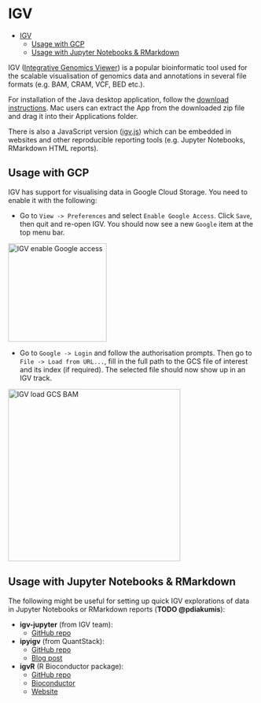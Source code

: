 # IGV

- [IGV](#igv)
  - [Usage with GCP](#usage-with-gcp)
  - [Usage with Jupyter Notebooks & RMarkdown](#usage-with-jupyter-notebooks--rmarkdown)

IGV ([Integrative Genomics Viewer](https://igv.org/)) is a popular bioinformatic
tool used for the scalable visualisation of genomics data and annotations in
several file formats (e.g. BAM, CRAM, VCF, BED etc.).

For installation of the Java desktop application, follow the
[download instructions](http://software.broadinstitute.org/software/igv/download).
Mac users can extract the App from the downloaded zip file and drag it into
their Applications folder.

There is also a JavaScript version ([igv.js](https://github.com/igvteam/igv.js))
which can be embedded in websites and other reproducible reporting tools (e.g.
Jupyter Notebooks, RMarkdown HTML reports).

## Usage with GCP

IGV has support for visualising data in Google Cloud Storage. You need to enable
it with the following:

- Go to `View -> Preferences` and select `Enable Google Access`. Click `Save`,
  then quit and re-open IGV. You should now see a new `Google` item at the top
  menu bar.

<img src="https://i.postimg.cc/LX0Nn4b8/igv-enable-google-access.png" alt="IGV enable Google access" height="200" />

- Go to `Google -> Login` and follow the authorisation prompts. Then go to
  `File -> Load from URL...`, fill in the full path to the GCS file of interest
  and its index (if required). The selected file should now show up in an IGV
  track.

<img src="https://i.postimg.cc/GpFW8DFh/igv-load-gcs-bam.png" alt="IGV load GCS BAM" height="350" />

## Usage with Jupyter Notebooks & RMarkdown

The following might be useful for setting up quick IGV explorations of data in
Jupyter Notebooks or RMarkdown reports (**TODO @pdiakumis**):

- **igv-jupyter** (from IGV team):
  - [GitHub repo](https://github.com/igvteam/igv-jupyter)
- **ipyigv** (from QuantStack):
  - [GitHub repo](https://github.com/QuantStack/ipyigv)
  - [Blog post](https://blog.jupyter.org/genomic-data-representation-in-jupyter-c57a5bb518d6)
- **igvR** (R Bioconductor package):
  - [GitHub repo](https://github.com/paul-shannon/igvR)
  - [Bioconductor](https://bioconductor.org/packages/release/bioc/html/igvR.html)
  - [Website](https://paul-shannon.github.io/igvR/index.html)
